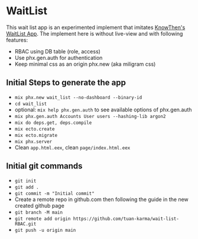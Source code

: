 # WaitList

This wait list app is an experimented implement that imitates [KnowThen's WaitList App](https://github.com/knowthen/elixir_authorization_tutorial).
The implement here is without live-view and with following features:

  * RBAC using DB table (role, access)
  * Use phx.gen.auth for authentication
  * Keep minimal css as an origin phx.new (aka miligram css)

## Initial Steps to generate the app

  * `mix phx.new wait_list --no-dashboard --binary-id`
  * `cd wait_list`
  * optional: `mix help phx.gen.auth` to see available options of phx.gen.auth
  * `mix phx.gen.auth Accounts User users --hashing-lib argon2`
  * `mix do deps.get, deps.compile`
  * `mix ecto.create`
  * `mix ecto.migrate`
  * `mix phx.server`
  * Clean `app.html.eex`, clean `page/index.html.eex`

## Initial git commands

  * `git init`
  * `git add .`
  * `git commit -m "Initial commit"`
  * Create a remote repo in github.com then following the guide in the new created github page
  * `git branch -M main`
  * `git remote add origin https://github.com/tuan-karma/wait-list-RBAC.git`
  * `git push -u origin main`